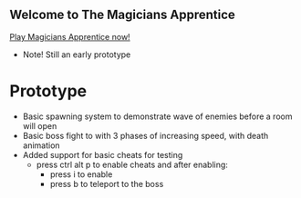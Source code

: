 ## Welcome to The Magicians Apprentice
[Play Magicians Apprentice now!](https://games.gdevelop-app.com/game-ec0ef8e1-99d9-48f1-9476-f76981eb3fb5/index.html)

- Note! Still an early prototype

# Prototype

- Basic spawning system to demonstrate wave of enemies before a room will open
- Basic boss fight to with 3 phases of increasing speed, with death animation
- Added support for basic cheats for testing
  - press ctrl alt p to enable cheats and after enabling:
    - press i to enable 
    - press b to teleport to the boss

